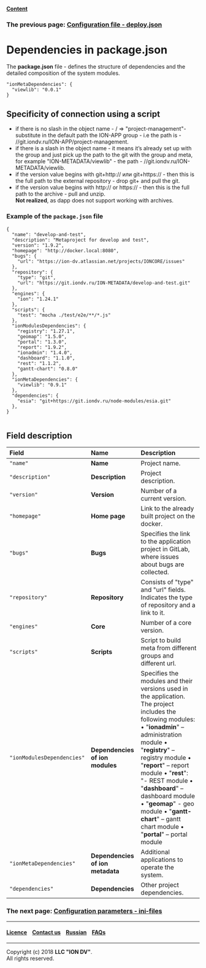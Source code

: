 #### [Content](/docs/en/index.md)

### The previous page: [Configuration file - deploy.json](/docs/en/2_system_description/platform_configuration/deploy.md)

# Dependencies in package.json

The **package.json** file - defines the structure of dependencies and the detailed composition of the system modules.

```
"ionMetaDependencies": { 
  "viewlib": "0.0.1" 
}
```

## Specificity of connection using a script

* if there is no slash in the object name - / => "project-management"- substitute in the default path the ION-APP group - i.e the path is - //git.iondv.ru/ION-APP/project-management.
* if there is a slash in the object name - it means it’s already set up with the group and just pick up the path to the git with the group and meta, for example "ION-METADATA/viewlib" - the path - //git.iondv.ru/ION-METADATA/viewlib.
* if the version value begins with git+http:// или git+https:// - then this is the full path to the external repository - drop git+ and pull the git.
* if the version value begins with http:// or https:// - then this is the full path to the archive - pull and unzip.  
**Not realized**, as dapp does not support working with archives.

### Example of the `package.json` file

```
{
  "name": "develop-and-test",
  "description": "Metaproject for develop and test",
  "version": "1.9.2",
  "homepage": "http://docker.local:8080",
  "bugs": {
    "url": "https://ion-dv.atlassian.net/projects/IONCORE/issues"
  },
  "repository": {
    "type": "git",
    "url": "https://git.iondv.ru/ION-METADATA/develop-and-test.git"
  },
  "engines": {
    "ion": "1.24.1"
  },
  "scripts": {
    "test": "mocha ./test/e2e/**/*.js"
  },
  "ionModulesDependencies": {
    "registry": "1.27.1",
    "geomap": "1.5.0",
    "portal": "1.3.0",
    "report": "1.9.2",
    "ionadmin": "1.4.0",
    "dashboard": "1.1.0",
    "rest": "1.1.2",
    "gantt-chart": "0.8.0"
  },
  "ionMetaDependencies": {
    "viewlib": "0.9.1"
  },
  "dependencies": {
    "esia": "git+https://git.iondv.ru/node-modules/esia.git"
  },
}


```
## Field description

| Field            | Name | Description                                                                                                                                                                                                                                                                                  |
|:----------------|:----------------------|:--------------------------------|
| `"name"`       | **Name**      | Project name.  |
| `"description"`| **Description** | Project description. |
| `"version"`    | **Version**   | Number of a current version. |
| `"homepage"`   | **Home page** | Link to the already built project on the docker. |
|    `"bugs"`     |   **Bugs**           | Specifies the link to the application project in GitLab, where issues about bugs are collected.|
| `"repository"` | **Repository**  | Сonsists of "type" and "url" fields. Indicates the type of repository and a link to it.                                                                                                                                                                                                                  |
| `"engines"`    | **Core**     | Number of a core version. |
| `"scripts"`    | **Scripts**  | Script to build meta from different groups and different url.
| `"ionModulesDependencies"`        | **Dependencies of ion modules**               | Specifies the modules and their versions used in the application. The project includes the following modules: •  "**ionadmin**" – administration module •  "**registry**" – registry module •  "**report**" – report module •  "**rest**": "- REST module •  "**dashboard**" – dashboard module •  "**geomap**" - geo module •  "**gantt-chart**" – gantt chart module •  "**portal**" – portal module                                                                                                                                    |
| `"ionMetaDependencies"`       | **Dependencies of ion metadata**        | Additional applications to operate the system.                                                                                                                                                                                                       |                                                                                                                                                                                                                                                                                                                                                                                              
| `"dependencies"`   | **Dependencies**      |  Other project dependencies.


### The next page: [Configuration parameters - ini-files](/docs/en/2_system_description/platform_configuration/ini_files.md)

--------------------------------------------------------------------------  


 #### [Licence](/LICENSE) &ensp;  [Contact us](https://iondv.com) &ensp;  [Russian](/docs/ru/2_system_description/platform_configuration/package.md)   &ensp; [FAQs](/faqs.md) 
 
 --------------------------------------------------------------------------  

Copyright (c) 2018 **LLC "ION DV"**.  
All rights reserved. 